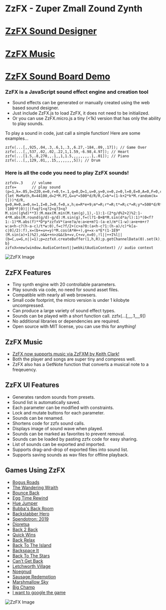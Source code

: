 # ZzFX - Zuper Zmall Zound Zynth

# [ZzFX Sound Designer](https://killedbyapixel.github.io/ZzFX)
# [ZzFX Music](https://keithclark.github.io/ZzFXM/)
# [ZzFX Sound Board Demo](https://codepen.io/KilledByAPixel/full/BaowKzv)

### ZzFX is a JavaScript sound effect engine and creation tool

- Sound effects can be generated or manually created using the web based sound designer.
- Just include ZzFX.js to load ZzFX, it does not need to be initialized.
- Or you can use ZzFX.micro.js a tiny (<1k) version that has only the ability to play sounds.

To play a sound in code, just call a simple function! Here are some examples...

```
zzfx(...[,,925,.04,.3,.6,1,.3,,6.27,-184,.09,.17]); // Game Over
zzfx(...[,,537,.02,.02,.22,1,1.59,-6.98,4.97]); // Heart
zzfx(...[1.5,.8,270,,.1,,1,1.5,,,,,,,,.1,.01]); // Piano
zzfx(...[,,129,.01,,.15,,,,,,,,5]); // Drum
```

### Here is all the code you need to play ZzFX sounds!

```
zzfxV=.3    // volume
zzfx=       // play sound
(p=1,k=.05,b=220,e=0,r=0,t=.1,q=0,D=1,u=0,y=0,v=0,z=0,l=0,E=0,A=0,F=0,c=0,w=1,m=0,B=0)=>{let M=Math,R=44100,d=2*M.PI,G=u*=500*d/R/R,C=b*=(1-k+2*k*M.random(k=[]))*d/R, g=0,H=0,a=0,n=1,I=0,J=0,f=0,x,h;e=R*e+9;m*=R;r*=R;t*=R;c*=R;y*=500*d/R**3;A*=d/R;v*=d/R;z*=R;l=R*l|0;for(h=e+m+r+t+c|0;a<h;k[a++]=f)++J%(100*F|0)||(f=q?1<q?2<q?3<q?M.sin((g%d)**3):M.max(M.min(M.tan(g),1),-1):1-(2*g/d%2+2)%2:1-4*M.abs(M.round(g/d)-g/d):M.sin(g),f=(l?1-B+B*M.sin(d*a/l):1)*(0<f?1:-1)*M.abs(f)**D*p*zzfxV*(a<e?a/e:a<e+m?1-(a-e)/m*(1-w):a<e+m+r?w:a<h-c?(h-a-c)/t*w:0),f=c?f/2+(c>a?0:(a<h-c?1:(h-a)/c)*k[a-c|0]/2):f),x=(b+=u+=y)*M.cos(A*H++),g+=x-x*E*(1-1E9*(M.sin(a)+1)%2),n&&++n>z&&(b+=v,C+=v,n=0),!l||++I%l||(b=C,u=G,n||=1);p=zzfxX.createBuffer(1,h,R);p.getChannelData(0).set(k);b=zzfxX.createBufferSource();b.buffer=p;b.connect(zzfxX.destination);b.start();return b}
zzfxX=new(window.AudioContext||webkitAudioContext) // audio context
```

![ZzFX Image](/screenshot.jpg)

## ZzFX Features

- Tiny synth engine with 20 controllable parameters.
- Play sounds via code, no need for sound asset files.
- Compatible with nearly all web browsers.
- Small code footprint, the micro version is under 1 kilobyte uncompressed.
- Can produce a large variety of sound effect types.
- Sounds can be played with a short function call. zzfx(...[,,,,.1,,,,9])
- No additional libraries or dependencies are required.
- Open source with MIT license, you can use this for anything!

## ZzFX Music

- [ZzFX now supports music via ZzFXM by Keith Clark!](https://keithclark.github.io/ZzFXM/)
- Both the player and songs are super tiny and compress well.
- ZzFX also has a GetNote function that converts a musical note to a freqeuency.

## ZzFX UI Features

- Generates random sounds from presets.
- Sound list is automatically saved.
- Each parameter can be modified with constraints.
- Lock and mutate buttons for each parameter.
- Sounds can be renamed.
- Shortens code for zzfx sound calls.
- Displays image of sound wave when played.
- Sounds can be marked as favorites to prevent removal.
- Sounds can be loaded by pasting zzfx code for easy sharing.
- List of sounds can be exported and imported.
- Supports drag-and-drop of exported files into sound list.
- Supports saving sounds as wav files for offline playback.

## Games Using ZzFX

- [Bogus Roads](https://www.newgrounds.com/portal/view/747570)
- [The Wandering Wraith](https://js13kgames.com/entries/the-wandering-wraith)
- [Bounce Back](https://www.newgrounds.com/portal/view/755171)
- [Egg Time Rewind](https://killedbyapixel.itch.io/egg-time)
- [Hue Jumper](https://killedbyapixel.itch.io/hue-jumper)
- [Bubba's Back Room](https://js13kgames.com/entries/bubbas-back-room)
- [Backstabber Hero](https://js13kgames.com/entries/backstabber-hero)
- [Spendotron: 2019](https://killedbyapixel.itch.io/currency-wars)
- [Dioretsa](https://js13kgames.com/entries/20461-dioretsa)
- [Back 2 Back](https://js13kgames.com/entries/back-2-back)
- [Quick Wins](https://js13kgames.com/entries/quick-wins)
- [Back Relax](http://js13kgames.com/entries/back-relax)
- [Back To The Island](https://js13kgames.com/entries/back-to-the-island)
- [Backspace It](http://js13kgames.com/entries/backspace-it)
- [Back To The Stars](https://js13kgames.com/entries/back-to-the-stars)
- [Can't Get Back](https://js13kgames.com/entries/cant-get-back)
- [Letchworth Village](https://js13kgames.com/entries/letchworth-village)
- [Noegnud](https://js13kgames.com/entries/noegnud)
- [Sausage Redemption](https://gogoprog.itch.io/sausage-redemption)
- [Marshmallow Sky](https://github.com/baturinsky/marshmallow-sky) 
- [Big Champ](https://js13kgames.com/entries/big-champ)
- [I want to google the game](https://js13kgames.com/entries/i-want-to-google-the-game)

![ZzFX Image](/favicon.png) 

